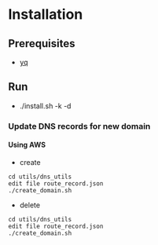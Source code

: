 # Installation

## Prerequisites
* [yq](https://github.com/mikefarah/yq)

## Run
* ./install.sh -k <name> -d <domain>

### Update DNS records for new domain
#### Using AWS
* create
```
cd utils/dns_utils
edit file route_record.json
./create_domain.sh
```
* delete
```
cd utils/dns_utils
edit file route_record.json
./create_domain.sh
```




